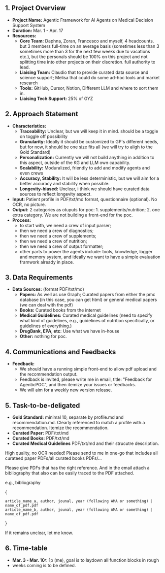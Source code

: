 
## 1. Project Overview
- **Project Name:** Agentic Framework for AI Agents on Medical Decision Support System 
- **Duration:** Mar. 1 - Apr. 17
- **Resources:** 
    - **Core Team:** Daphna, Zoran, Francesco and myself, 4 headcounts. but 3 members full-time on an average basis (sometimes less than 3 sometimes more than 3 for the next few weeks due to vacations etc.), but the personals should be 100% on this project and not splitting time into other projects on their discretion. full authority to lead.
    - **Liaising Team:** Claudio that to provide curated data source and science support; Melisa that could do some ad-hoc tools and market research
    - **Tools:** GitHub, Cursor, Notion, Different LLM and where to sort them in.
    - **Liaising Tech Support:** 25% of GYZ

## 2. Approach Statement
- **Characteristics:** 
    - **Traceability:** Unclear, but we will keep it in mind. should be a toggle on toggle off possibility
    - **Granularity:** Ideally it should be customized to GP's different needs, but for now, it should be one size fits all (we will try to aligh to the Gold Standard)
    - **Personalization:** Currently we will not build anything in addition to this aspect, outside of the KG and LLM own capability. 
    - **Scalability:** Moduralized, friendly to add and modify agents and even crews
    - **Accuracy, Stability:** It will be less deterministic, but we will aim for a better accuracy and stability when possible.
    - **Longevity-biased:** Unclear, i think we should have curated data sources to reflect longevity aspect. 
- **Input:** Patient profile in PDF/txt/md format, questionnaire (optional). No OCR, no picture.
- **Output:** 2 categories as otuputs for poc: 1. supplements/nutrition; 2. one extra category. We are not building a front-end for the poc.
- **Process:** 
    - to start with, we need a crew of input parser; 
    - then we need a crew of diagnostics; 
    - then we need a crew of supplements; 
    - then we need a crew of nutrition; 
    - then we need a crew of output formatter; 
    - other parts to power the agents include: tools, knowledge, logger and memory system, and ideally we want to have a simple evaluation framwork already in place.

## 3. Data Requirements
- **Data Sources:** (format PDF/txt/md)
    - **Papers:** As well as use Graph; Curated papers from either the pmc database (in this case, you can get html) or general medical papers (we can deal with the pdf)
    - **Books:** Curated books from the internet
    - **Medical Guidelines:** Curated medical guidelines (need to specify what kind of guidelines, e.g., guidelines of nutrition specifically, or guidelines of everything.)
    - **DrugBank, EPA, etc:** Use what we have in-house
    - **Other:** nothing for poc.

## 4. Communications and Feedbacks
- **Feedback:** 
    - We should have a running simple front-end to allow pdf upload and the recommendation output. 
    - Feedback is invited, please write me in email, title: "Feedback for AgenticPOC", and then itemize your issues or feedbacks. 
    - We will aim for a weekly new version release.

## 5. Task-to-be-deligated
- **Gold Standard:** minimal 10, separate by profile.md and recommendation.md. Clearly referenced to match a profile with a recommendation. Itemize the recommendation.
- **Curated Paper:** PDF/txt/md
- **Curated Books:** PDF/txt/md
- **Curated Medical Guidelines** PDF/txt/md and their strucutre description.
 
High quality, no OCR needed! Please send to me in one-go that includes all curateed paper PDFs/all curated books PDFs/...

Please give PDFs that has the right reference. And in the email attach a bibliography that also can be easily traced to the PDF attached. 

e.g.,
bibliography

{

    article_name_a, author, jounal, year (following AMA or something) | name_of_pdf.pdf
    article_name_b, author, jounal, year (following AMA or something) | name_of_pdf.pdf

}

If it remains unclear, let me know. 


## 6. Time-table
- **Mar. 3 - Mar. 10:**: 1p (me), goal is to laydown all function blocks in rough
- weeks coming is to be defined.